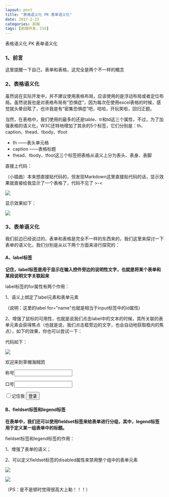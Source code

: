 ```yaml
---
layout: post
title: "表格语义化 PK 表单语义化"
date: 2017-2-23
categories: 前端
tags: [前端开发，CSS]
---
```


表格语义化 PK 表单语义化

<!-- more -->

### 1、前言

  这里提醒一下自己，表单和表格，这完全是两个不一样的概念

### 2、表格语义化

   虽然说在实际开发中，并不建议使用表格布局，应该使用的是浮动布局或者定位布局。虽然说我也是对表格布局有“恐惧症”，因为每次在使用excel表格的时候，感觉就头晕目眩了，也许我是有“密集恐惧症”吧，哈哈，开玩笑啦，回归正题。

   当然，在表格中，我们使用的最多的还是table、tr和td这三个属性，不过，为了加强表格的语义化，W3C还特地增加了其余的5个标签，它们分别是：th、caption、thead、tbody、tfoot

+ th  ——表头单元格
+ caption  ——表格标题
+ thead、tbody、tfoot这三个标签把表格从语义上分为表头、表身、表脚

直接上代码：

（小插曲）本来想直接贴代码的，但发现Markdown这里直接贴代码的话，显示效果就直接给我显示了一个表格了，代码不见了 >-<

![](http://p1.bpimg.com/567571/3f40b9f0e218dea3.png)

显示效果如下：

![](http://i1.piimg.com/567571/0b72a4d7974a4ad7.png)


### 3、表单语义化

  我们前边已经说过的，表单和表格是完全不一样的东西来的，我们这里来探讨一下表单的语义化，我们分别是从以下两个方面来进行探究的：

#### A、label标签

**记住，label标签是用于显示在输入控件旁边的说明性文字，也就是将某个表单和某段说明文字关联起来**

label标签的for属性有两个作用：

1、语义上绑定了label元素和表单元素

（说明：这里的label for="name"也就是相当于input标签中的id属性)

2、增强了鼠标的可用性，也就是说我们点击label中的文本的时候，其所关联的表单元素会获得焦点（也就是说，我们点击框旁边的文字，也会自动地获取框内的焦点），如下的效果，你也可以尝试一下：

代码如下：

![](http://p1.bpimg.com/567571/b06854b3d57618ec.png)


  
<form action="index.aspx" method="post">
  <div>欢迎来到草帽海贼团</div>
  <p>
    <label for="name">称号</label><input type="text" id="name" name="name">
  </p>
  <p>
     <label for="name">口号</label><input type="password" id="kouhao" name="kouhao">
  </p>
  <input type="checkbox" id="remember-me" name="remember-me"><label for="remember-me">记住我</label>
  <input type="submit" value="登录"/>
</form>



#### B、fieldset标签和legend标签

  **在表单中，我们还可以使用fieldset标签来给表单进行分组，其中，legend标签用于定义某一组表单中的标题。**

fieldset标签和legend标签的作用：

1、增强了表单的语义；

2、可以定义fieldset标签的disabled属性来禁用整个组中的表单元素

![](http://p1.bpimg.com/567571/e7998e86c0a0ba67.png)

![](http://i1.piimg.com/567571/6e286bec7d289ef2.png)

（PS：是不是顿时觉得很高大上勒！！！）
